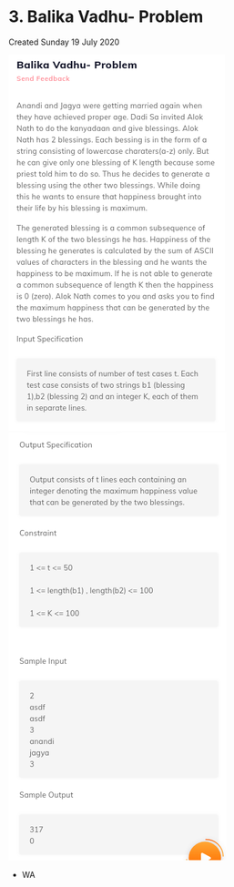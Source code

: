# 3. Balika Vadhu- Problem
Created Sunday 19 July 2020

![](3._Balika_Vadhu-_Problem_-_120/pasted_image.png)
![](3._Balika_Vadhu-_Problem_-_120/pasted_image001.png)

* WA


